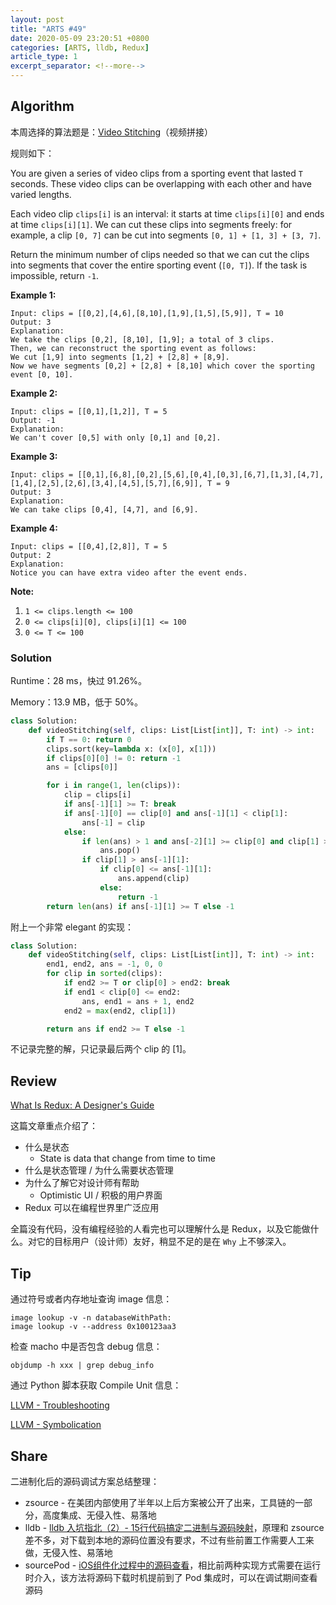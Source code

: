 ```yaml
---
layout: post
title: "ARTS #49"
date: 2020-05-09 23:20:51 +0800
categories: [ARTS, lldb, Redux]
article_type: 1
excerpt_separator: <!--more-->
---
```



## Algorithm

本周选择的算法题是：[Video Stitching](https://leetcode.com/problems/video-stitching/)（视频拼接）

<!--more-->

规则如下：

You are given a series of video clips from a sporting event that lasted `T` seconds. These video clips can be overlapping with each other and have varied lengths.

Each video clip `clips[i]` is an interval: it starts at time `clips[i][0]` and ends at time `clips[i][1]`. We can cut these clips into segments freely: for example, a clip `[0, 7]` can be cut into segments `[0, 1] + [1, 3] + [3, 7]`.

Return the minimum number of clips needed so that we can cut the clips into segments that cover the entire sporting event (`[0, T]`). If the task is impossible, return `-1`.

 

**Example 1:**

```
Input: clips = [[0,2],[4,6],[8,10],[1,9],[1,5],[5,9]], T = 10
Output: 3
Explanation: 
We take the clips [0,2], [8,10], [1,9]; a total of 3 clips.
Then, we can reconstruct the sporting event as follows:
We cut [1,9] into segments [1,2] + [2,8] + [8,9].
Now we have segments [0,2] + [2,8] + [8,10] which cover the sporting event [0, 10].
```

**Example 2:**

```
Input: clips = [[0,1],[1,2]], T = 5
Output: -1
Explanation: 
We can't cover [0,5] with only [0,1] and [0,2].
```

**Example 3:**

```
Input: clips = [[0,1],[6,8],[0,2],[5,6],[0,4],[0,3],[6,7],[1,3],[4,7],[1,4],[2,5],[2,6],[3,4],[4,5],[5,7],[6,9]], T = 9
Output: 3
Explanation: 
We can take clips [0,4], [4,7], and [6,9].
```

**Example 4:**

```
Input: clips = [[0,4],[2,8]], T = 5
Output: 2
Explanation: 
Notice you can have extra video after the event ends.
```

 

**Note:**

1. `1 <= clips.length <= 100`
2. `0 <= clips[i][0], clips[i][1] <= 100`
3. `0 <= T <= 100`

### Solution

Runtime：28 ms，快过 91.26%。

Memory：13.9 MB，低于 50%。

```python
class Solution:
    def videoStitching(self, clips: List[List[int]], T: int) -> int:
        if T == 0: return 0
        clips.sort(key=lambda x: (x[0], x[1]))
        if clips[0][0] != 0: return -1
        ans = [clips[0]]

        for i in range(1, len(clips)):
            clip = clips[i]
            if ans[-1][1] >= T: break
            if ans[-1][0] == clip[0] and ans[-1][1] < clip[1]:
                ans[-1] = clip
            else:     
                if len(ans) > 1 and ans[-2][1] >= clip[0] and clip[1] >= ans[-1][1]:
                    ans.pop()
                if clip[1] > ans[-1][1]:
                    if clip[0] <= ans[-1][1]:
                        ans.append(clip)
                    else:
                        return -1
        return len(ans) if ans[-1][1] >= T else -1
```

附上一个非常 elegant 的实现：
```python
class Solution:
    def videoStitching(self, clips: List[List[int]], T: int) -> int:
        end1, end2, ans = -1, 0, 0
        for clip in sorted(clips):
            if end2 >= T or clip[0] > end2: break
            if end1 < clip[0] <= end2:
                ans, end1 = ans + 1, end2
            end2 = max(end2, clip[1])

        return ans if end2 >= T else -1
```

不记录完整的解，只记录最后两个 clip 的 [1]。

## Review

[What Is Redux: A Designer's Guide](https://www.smashingmagazine.com/2018/07/redux-designers-guide/)

这篇文章重点介绍了：

- 什么是状态
  - State is data that change from time to time
- 什么是状态管理 / 为什么需要状态管理
- 为什么了解它对设计师有帮助
  - Optimistic UI / 积极的用户界面
- Redux 可以在编程世界里广泛应用

全篇没有代码，没有编程经验的人看完也可以理解什么是 Redux，以及它能做什么。对它的目标用户（设计师）友好，稍显不足的是在 `Why` 上不够深入。

## Tip

通过符号或者内存地址查询 image 信息：

```
image lookup -v -n databaseWithPath:
image lookup -v --address 0x100123aa3
```

检查 macho 中是否包含 debug 信息：

```shell
objdump -h xxx | grep debug_info
```

通过 Python 脚本获取 Compile Unit 信息：

[LLVM - Troubleshooting](http://lldb.llvm.org/use/troubleshooting.html)

[LLVM - Symbolication](https://lldb.llvm.org/use/symbolication.html)

## Share

二进制化后的源码调试方案总结整理：

- zsource - 在美团内部使用了半年以上后方案被公开了出来，工具链的一部分，高度集成、无侵入性、易落地
- lldb - [lldb 入坑指北（2）- 15行代码搞定二进制与源码映射](https://mp.weixin.qq.com/s?__biz=MzAxMzk0OTg5MQ==&mid=2247483655&idx=1&sn=a3406550136f028478c46f0fc7f50e21&scene=21#wechat_redirect)，原理和 zsource 差不多，对下载到本地的源码位置没有要求，不过有些前置工作需要人工来做，无侵入性、易落地
- sourcePod - [iOS组件化过程中的源码查看](https://mp.weixin.qq.com/s?__biz=MzU5ODc1NTk5NA==&mid=2247483667&idx=1&sn=f7f331a0e2af3b56d806f38be29cc84c)，相比前两种实现方式需要在运行时介入，该方法将源码下载时机提前到了 Pod 集成时，可以在调试期间查看源码